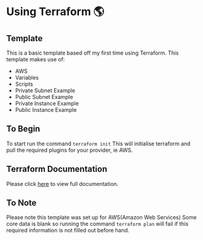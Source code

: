 # Using Terraform :earth_americas:
## Template
This is a basic template based off my first time using Terraform.
This template makes use of:
- AWS
- Variables
- Scripts
- Private Subnet Example
- Public Subnet Example
- Private Instance Example
- Public Instance Example

## To Begin
To start run the command `terraform init`
This will initialise terraform and pull the required plugins for your provider, ie AWS.

## Terraform Documentation
 Please click [here](https://www.terraform.io/docs/commands/index.html) to view full documentation.

## To Note
Please note this template was set up for AWS(Amazon Web Services)
Some core data is blank so running the command `terraform plan` will fail if this required information is not filled out before hand.

